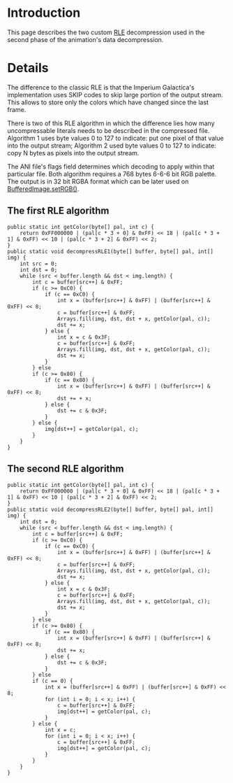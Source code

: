 
# Introduction #

This page describes the two custom [RLE](http://en.wikipedia.org/wiki/RLE) decompression used in the second phase of the animation's data decompression.

# Details #

The difference to the classic RLE is that the Imperium Galactica's implementation uses SKIP codes to skip large portion of the output stream. This allows to store only the colors which have changed since the last frame.

There is two of this RLE algorithm in which the difference lies how many uncompressable literals needs to be described in the compressed file. Algorithm 1 uses byte values 0 to 127 to indicate: put one pixel of that value into the output stream; Algorithm 2 used byte values 0 to 127 to indicate: copy N bytes as pixels into the output stream.

The ANI file's flags field determines which decoding to apply within that particular file. Both algorithm requires a 768 bytes 6-6-6 bit RGB palette. The output is in 32 bit RGBA format which can be later used on [BufferedImage.setRGB()](http://java.sun.com/javase/6/docs/api/java/awt/image/BufferedImage.html).

## The first RLE algorithm ##
```
public static int getColor(byte[] pal, int c) {
	return 0xFF000000 | (pal[c * 3 + 0] & 0xFF) << 18 | (pal[c * 3 + 1] & 0xFF) << 10 | (pal[c * 3 + 2] & 0xFF) << 2;
}
public static void decompressRLE1(byte[] buffer, byte[] pal, int[] img) {
	int src = 0;
	int dst = 0;
	while (src < buffer.length && dst < img.length) {
		int c = buffer[src++] & 0xFF;
		if (c >= 0xC0) {
			if (c == 0xC0) {
				int x = (buffer[src++] & 0xFF) | (buffer[src++] & 0xFF) << 8;
				c = buffer[src++] & 0xFF;
				Arrays.fill(img, dst, dst + x, getColor(pal, c));
				dst += x;
			} else {
				int x = c & 0x3F;
				c = buffer[src++] & 0xFF;
				Arrays.fill(img, dst, dst + x, getColor(pal, c));
				dst += x;
			}
		} else
		if (c >= 0x80) {
			if (c == 0x80) {
				int x = (buffer[src++] & 0xFF) | (buffer[src++] & 0xFF) << 8;
				dst += + x;
			} else {
				dst += c & 0x3F;
			}
		} else {
			img[dst++] = getColor(pal, c);
		}
	}
}

```
## The second RLE algorithm ##
```
public static int getColor(byte[] pal, int c) {
	return 0xFF000000 | (pal[c * 3 + 0] & 0xFF) << 18 | (pal[c * 3 + 1] & 0xFF) << 10 | (pal[c * 3 + 2] & 0xFF) << 2;
}
public static void decompressRLE2(byte[] buffer, byte[] pal, int[] img) {
	int dst = 0;
	while (src < buffer.length && dst < img.length) {
		int c = buffer[src++] & 0xFF;
		if (c >= 0xC0) {
			if (c == 0xC0) {
				int x = (buffer[src++] & 0xFF) | (buffer[src++] & 0xFF) << 8;
				c = buffer[src++] & 0xFF;
				Arrays.fill(img, dst, dst + x, getColor(pal, c));
				dst += x;
			} else {
				int x = c & 0x3F;
				c = buffer[src++] & 0xFF;
				Arrays.fill(img, dst, dst + x, getColor(pal, c));
				dst += x;
			}
		} else
		if (c >= 0x80) {
			if (c == 0x80) {
				int x = (buffer[src++] & 0xFF) | (buffer[src++] & 0xFF) << 8;
				dst += x;
			} else {
				dst += c & 0x3F;
			}
		} else
		if (c == 0) {
			int x = (buffer[src++] & 0xFF) | (buffer[src++] & 0xFF) << 8;
			for (int i = 0; i < x; i++) {
				c = buffer[src++] & 0xFF;
				img[dst++] = getColor(pal, c);
			}
		} else {
			int x = c;
			for (int i = 0; i < x; i++) {
				c = buffer[src++] & 0xFF;
				img[dst++] = getColor(pal, c);
			}
		}
	}
}
```